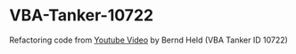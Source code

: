 # VBA-Tanker-10722
Refactoring code from [Youtube Video](https://youtu.be/oC2g1gRFEF4) by Bernd Held (VBA Tanker ID 10722)
